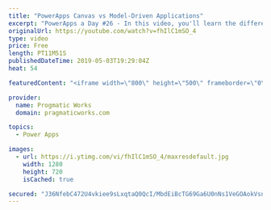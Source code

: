 ```yaml
---
title: "PowerApps Canvas vs Model-Driven Applications"
excerpt: "PowerApps a Day #26 - In this video, you'll learn the differences between Canvas and Model Driven Applications in PowerApps.   For more PowerApps training, visit http://www.pragmaticworkstraining.com  Or we're passionate about building apps for you: http://www.powerplatformpros.com  - - - - - - - - -"
originalUrl: https://youtube.com/watch?v=fhIlC1mSO_4
type: video
price: Free
length: PT11M51S
publishedDateTime: 2019-05-03T19:29:04Z
heat: 54

featuredContent: "<iframe width=\"800\" height=\"500\" frameborder=\"0\" src=\"https://www.youtube.com/embed/fhIlC1mSO_4\" allow=\"accelerometer; autoplay; encrypted-media; gyroscope; picture-in-picture\" allowfullscreen></iframe>"

provider:
  name: Progmatic Works
  domain: pragmaticworks.com

topics:
  - Power Apps

images:
  - url: https://i.ytimg.com/vi/fhIlC1mSO_4/maxresdefault.jpg
    width: 1280
    height: 720
    isCached: true

secured: "J36NfebC472U4vkiee9sLxqtaQ0QcI/MbdEiBcTG69Ga6U0nNs1VeGOAokVsnaykG/Kgn7zfeqwJylKImWsXVRhVIRtlYKefs5UF0pSY7uAUlppEZnz1s0Y6lJM7guYYlJ8lKLrm5eI02NwcyDii6f++Zr3xxNvduueDeCKz/ubTyG0sFwhAkEvgEXPMgY6NHXP/HmiXIQu7wUYDsapT4TyTz0qJwe+PMsdC7qb+RKNTSjT9hZolb9uHYhB2W26BJC6q2Z4gUEJIksXTbd4RCVRa1jkuFs8BBoR6ZY0lf/Li0Vmg+xp9XBxs09xJwUhf0dPFtIAs5vj3JsIN0nrFP1KIXZd3JFPEdYmGxO+W4QKrOBu21pcQH6ujy4rbPpW9a1IJatytCO5cJFt2Zg4WqRr0eWtIGcEbWFkbG1Qp9xA=;OUrvABmTe9KkcqKgAmcBWg=="
---
```


